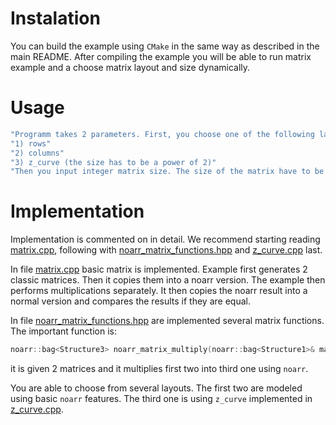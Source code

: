 # Instalation
You can build the example using `CMake` in the same way as described in the main README. After compiling the example you will be able to run matrix example and a choose matrix layout and size dynamically.

# Usage
```cpp
"Programm takes 2 parameters. First, you choose one of the following layouts:"
"1) rows"
"2) columns"
"3) z_curve (the size has to be a power of 2)"
"Then you input integer matrix size. The size of the matrix have to be at least one (for example simplicity, only square matrices are supported)"

```

# Implementation
Implementation is commented on in detail. We recommend starting reading [matrix.cpp](matrix.cpp), following with [noarr_matrix_functions.hpp](noarr_matrix_functions.hpp) and [z_curve.cpp](z_curve.cpp) last.

In file [matrix.cpp](matrix.cpp) basic matrix is implemented. Example first generates 2 classic matrices. Then it copies them into a noarr version. The example then performs multiplications separately. It then copies the noarr result into a normal version and compares the results if they are equal.

In file [noarr_matrix_functions.hpp](noarr_matrix_functions.hpp) are implemented several matrix functions. The important function is:
```cpp
noarr::bag<Structure3> noarr_matrix_multiply(noarr::bag<Structure1>& matrix1, noarr::bag<Structure2>& matrix2, Structure3 structure)
```
it is given 2 matrices and it multiplies first two into third one using `noarr`.

You are able to choose from several layouts. The first two are modeled using basic `noarr` features. The third one is using `z_curve` implemented in [z_curve.cpp](z_curve.cpp).
